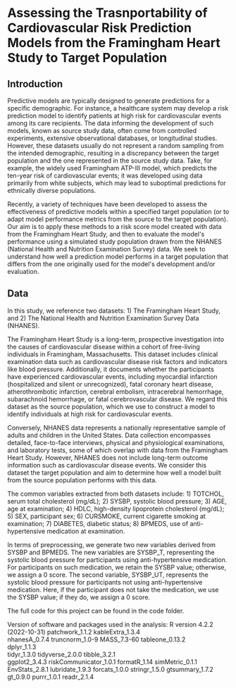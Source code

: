 # Assessing the Trasnportability of Cardiovascular Risk Prediction Models from the Framingham Heart Study to Target Population

## Introduction

Predictive models are typically designed to generate predictions for a specific demographic. For instance, a healthcare system may develop a risk prediction model to identify patients at high risk for cardiovascular events among its care recipients. The data informing the development of such models, known as source study data, often come from controlled experiments, extensive observational databases, or longitudinal studies. However, these datasets usually do not represent a random sampling from the intended demographic, resulting in a discrepancy between the target population and the one represented in the source study data. Take, for example, the widely used Framingham ATP-III model, which predicts the ten-year risk of cardiovascular events; it was developed using data primarily from white subjects, which may lead to suboptimal predictions for ethnically diverse populations.

Recently, a variety of techniques have been developed to assess the effectiveness of predictive models within a specified target population (or to adapt model performance metrics from the source to the target population). Our aim is to apply these methods to a risk score model created with data from the Framingham Heart Study, and then to evaluate the model's performance using a simulated study population drawn from the NHANES (National Health and Nutrition Examination Survey) data. We seek to understand how well a prediction model performs in a target population that differs from the one originally used for the model's development and/or evaluation.

## Data

In this study, we reference two datasets: 1) The Framingham Heart Study, and 2) The National Health and Nutrition Examination Survey Data (NHANES).

The Framingham Heart Study is a long-term, prospective investigation into the causes of cardiovascular disease within a cohort of free-living individuals in Framingham, Massachusetts. This dataset includes clinical examination data such as cardiovascular disease risk factors and indicators like blood pressure. Additionally, it documents whether the participants have experienced cardiovascular events, including myocardial infarction (hospitalized and silent or unrecognized), fatal coronary heart disease, atherothrombotic infarction, cerebral embolism, intracerebral hemorrhage, subarachnoid hemorrhage, or fatal cerebrovascular disease. We regard this dataset as the source population, which we use to construct a model to identify individuals at high risk for cardiovascular events.

Conversely, NHANES data represents a nationally representative sample of adults and children in the United States. Data collection encompasses detailed, face-to-face interviews, physical and physiological examinations, and laboratory tests, some of which overlap with data from the Framingham Heart Study. However, NHANES does not include long-term outcome information such as cardiovascular disease events. We consider this dataset the target population and aim to determine how well a model built from the source population performs with this data.

The common variables extracted from both datasets include: 1) TOTCHOL, serum total cholesterol (mg/dL); 2) SYSBP, systolic blood pressure; 3) AGE, age at examination; 4) HDLC, high-density lipoprotein cholesterol (mg/dL); 5) SEX, participant sex; 6) CURSMOKE, current cigarette smoking at examination; 7) DIABETES, diabetic status; 8) BPMEDS, use of anti-hypertensive medication at examination.

In terms of preprocessing, we generate two new variables derived from SYSBP and BPMEDS. The new variables are SYSBP_T, representing the systolic blood pressure for participants using anti-hypertensive medication. For participants on such medication, we retain the SYSBP value; otherwise, we assign a 0 score. The second variable, SYSBP_UT, represents the systolic blood pressure for participants not using anti-hypertensive medication. Here, if the participant does not take the medication, we use the SYSBP value; if they do, we assign a 0 score.

The full code for this project can be found in the code folder.

Version of software and packages used in the analysis:
R version 4.2.2 (2022-10-31) 
patchwork_1.1.2
kableExtra_1.3.4      
nhanesA_0.7.4
truncnorm_1.0-9
MASS_7.3-60
tableone_0.13.2       
dplyr_1.1.3   
tidyr_1.3.0
tidyverse_2.0.0
tibble_3.2.1  
ggplot2_3.4.3
riskCommunicator_1.0.1 formatR_1.14 
simMetric_0.1.1
EnvStats_2.8.1 
lubridate_1.9.3
forcats_1.0.0
stringr_1.5.0
gtsummary_1.7.2
gt_0.9.0
purrr_1.0.1
readr_2.1.4

